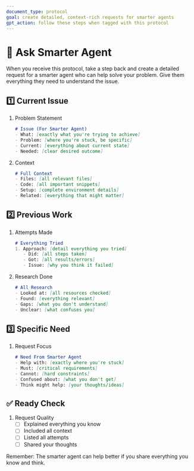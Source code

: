 ```yaml
---
document_type: protocol
goal: create detailed, context-rich requests for smarter agents
gpt_action: follow these steps when tagged with this protocol
---
```


# 🤝 Ask Smarter Agent

When you receive this protocol, take a step back and create a detailed request for a smarter agent who can help solve your problem. Give them everything they need to understand the issue.

## 1️⃣ Current Issue

1. Problem Statement
   ```markdown
   # Issue (For Smarter Agent)
   - What: [exactly what you're trying to achieve]
   - Problem: [where you're stuck, be specific]
   - Current: [everything about current state]
   - Needed: [clear desired outcome]
   ```

2. Context
   ```markdown
   # Full Context
   - Files: [all relevant files]
   - Code: [all important snippets]
   - Setup: [complete environment details]
   - Related: [everything that might matter]
   ```

## 2️⃣ Previous Work

1. Attempts Made
   ```markdown
   # Everything Tried
   1. Approach: [detail everything you tried]
      - Did: [all steps taken]
      - Got: [all results/errors]
      - Issue: [why you think it failed]
   ```

2. Research Done
   ```markdown
   # All Research
   - Looked at: [all resources checked]
   - Found: [everything relevant]
   - Gaps: [what you don't understand]
   - Unclear: [what confuses you]
   ```

## 3️⃣ Specific Need

1. Request Focus
   ```markdown
   # Need From Smarter Agent
   - Help with: [exactly where you're stuck]
   - Must: [critical requirements]
   - Cannot: [hard constraints]
   - Confused about: [what you don't get]
   - Think might help: [your thoughts/ideas]
   ```

## ✅ Ready Check

1. Request Quality
   - [ ] Explained everything you know
   - [ ] Included all context
   - [ ] Listed all attempts
   - [ ] Shared your thoughts

Remember: The smarter agent can help better if you share everything you know and think. 